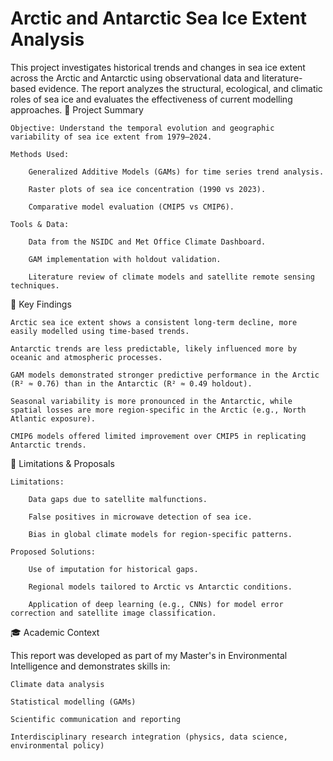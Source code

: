 # Arctic and Antarctic Sea Ice Extent Analysis

This project investigates historical trends and changes in sea ice extent across the Arctic and Antarctic using observational data and literature-based evidence. The report analyzes the structural, ecological, and climatic roles of sea ice and evaluates the effectiveness of current modelling approaches.
📌 Project Summary

    Objective: Understand the temporal evolution and geographic variability of sea ice extent from 1979–2024.

    Methods Used:

        Generalized Additive Models (GAMs) for time series trend analysis.

        Raster plots of sea ice concentration (1990 vs 2023).

        Comparative model evaluation (CMIP5 vs CMIP6).

    Tools & Data:

        Data from the NSIDC and Met Office Climate Dashboard.

        GAM implementation with holdout validation.

        Literature review of climate models and satellite remote sensing techniques.

🧊 Key Findings

    Arctic sea ice extent shows a consistent long-term decline, more easily modelled using time-based trends.

    Antarctic trends are less predictable, likely influenced more by oceanic and atmospheric processes.

    GAM models demonstrated stronger predictive performance in the Arctic (R² ≈ 0.76) than in the Antarctic (R² ≈ 0.49 holdout).

    Seasonal variability is more pronounced in the Antarctic, while spatial losses are more region-specific in the Arctic (e.g., North Atlantic exposure).

    CMIP6 models offered limited improvement over CMIP5 in replicating Antarctic trends.

🔬 Limitations & Proposals

    Limitations:

        Data gaps due to satellite malfunctions.

        False positives in microwave detection of sea ice.

        Bias in global climate models for region-specific patterns.

    Proposed Solutions:

        Use of imputation for historical gaps.

        Regional models tailored to Arctic vs Antarctic conditions.

        Application of deep learning (e.g., CNNs) for model error correction and satellite image classification.

🎓 Academic Context

This report was developed as part of my Master's in Environmental Intelligence and demonstrates skills in:

    Climate data analysis

    Statistical modelling (GAMs)

    Scientific communication and reporting

    Interdisciplinary research integration (physics, data science, environmental policy)
